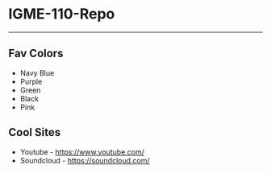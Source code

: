 # IGME-110-Repo

---

## Fav Colors
- Navy Blue
- Purple
- Green
- Black
- Pink

## Cool Sites
- Youtube - https://www.youtube.com/
- Soundcloud - https://soundcloud.com/
